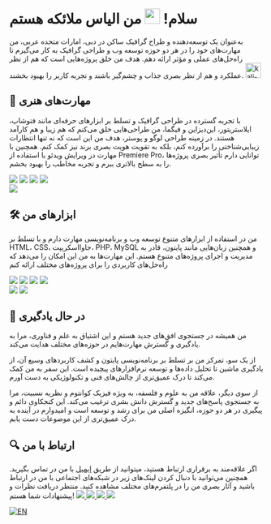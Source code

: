 # سلام! <img src="https://raw.githubusercontent.com/MartinHeinz/MartinHeinz/master/wave.gif" width="30px"> من الیاس ملائکه هستم
به‌عنوان یک توسعه‌دهنده و طراح گرافیک ساکن در دبی، امارات متحده عربی، من مهارت‌های خود را در هر دو حوزه توسعه وب و طراحی گرافیک به کار می‌گیرم تا راه‌حل‌های عملی و مؤثر ارائه دهم. هدف من خلق پروژه‌هایی است که هم از نظر عملکرد و هم از نظر بصری جذاب و چشم‌گیر باشند و تجربه کاربر را بهبود بخشند. <img width="30" height="30" src="https://img.icons8.com/color/100/000000/kali-linux.png" alt="kali-linux"/>

## 🎨 مهارت‌های هنری
با تجربه گسترده در طراحی گرافیک و تسلط بر ابزارهای حرفه‌ای مانند فتوشاپ، ایلاستریتور، این‌دیزاین و فیگما، من طراحی‌هایی خلق می‌کنم که هم زیبا و هم کارآمد هستند. در زمینه طراحی لوگو و پوستر، هدف من این است که نه تنها انتظارات زیبایی‌شناختی را برآورده کنم، بلکه به تقویت هویت بصری برند نیز کمک کنم. همچنین با مهارت در ویرایش ویدئو با استفاده از Premiere Pro، توانایی دارم تأثیر بصری پروژه‌ها را به سطح بالاتری ببرم و تجربه مخاطب را بهبود بخشم.

<img src="https://readme-components.vercel.app/api?component=logo&fill=black&logo=figma&svgfill=df5c43"> <img src="https://readme-components.vercel.app/api?component=logo&fill=black&logo=Photoshop&svgfill=df5c43"> <img src="https://readme-components.vercel.app/api?component=logo&fill=black&logo=Illustrator&svgfill=f6df1c"> <img src="https://readme-components.vercel.app/api?component=logo&fill=black&logo=InDesign&svgfill=659b60"> <br> <img src="https://readme-components.vercel.app/api?component=logo&fill=black&logo=PremierePro&svgfill=f06629">

## 🛠 ابزارهای من
من در استفاده از ابزارهای متنوع توسعه وب و برنامه‌نویسی مهارت دارم و با تسلط بر HTML، CSS، جاوااسکریپت، PHP، MySQL و همچنین زبان‌هایی مانند پایتون، قادر به مدیریت و اجرای پروژه‌های متنوع هستم. این مهارت‌ها به من این امکان را می‌دهد که راه‌حل‌های کاربردی را برای پروژه‌های مختلف ارائه کنم

<img src="https://readme-components.vercel.app/api?component=logo&fill=black&logo=PHP&svgfill=df5c43"> <img src="https://readme-components.vercel.app/api?component=logo&fill=black&logo=python&svgfill=df5c43"> <img src="https://readme-components.vercel.app/api?component=logo&fill=black&logo=javascript&svgfill=f6df1c"> <img src="https://readme-components.vercel.app/api?component=logo&fill=black&logo=MYSQL&svgfill=659b60"> <br> <img src="https://readme-components.vercel.app/api?component=logo&fill=black&logo=html5&svgfill=f06629"> <img src="https://readme-components.vercel.app/api?component=logo&fill=black&logo=CSS3&svgfill=028dd1">

## 📖 در حال یادگیری
من همیشه در جستجوی افق‌های جدید هستم و این اشتیاق به علم و فناوری، مرا به یادگیری و گسترش مهارت‌هایم در حوزه‌های مختلف هدایت می‌کند.

از یک سو، تمرکز من بر تسلط بر برنامه‌نویسی پایتون و کشف کاربردهای وسیع آن، از یادگیری ماشین تا تحلیل داده‌ها و توسعه نرم‌افزارهای پیچیده است. این سفر به من کمک می‌کند تا درک عمیق‌تری از چالش‌های فنی و تکنولوژیکی به دست آورم.

از سوی دیگر، علاقه من به علوم و فلسفه، به ویژه فیزیک کوانتوم و نظریه نسبیت، مرا به جستجوی پاسخ‌های جدید و گسترش دانش بشری ترغیب می‌کند. این کنجکاوی دائم و پیگیری در هر دو حوزه، انگیزه اصلی من برای رشد و توسعه است و امیدوارم در آینده به درک عمیق‌تری از این موضوعات دست یابم.

## 🔍 ارتباط با من
اگر علاقه‌مند به برقراری ارتباط هستید، میتوانید از طریق [ایمیل](mailto:Elyasmalaeka@gmail.com) با من در تماس بگیرید. همچنین می‌توانید با دنبال کردن لینک‌های زیر در شبکه‌های اجتماعی با من در ارتباط باشید و آثار بصری من را در پلتفرم‌های مختلف مشاهده کنید. منتظر دریافت نظرات و پیشنهادات شما هستم!
<a href="https://t.me/elyas_malaeka"> <img src="https://readme-components.vercel.app/api?component=logo&fill=black&logo=Telegram&svgfill=df5c43"> </a> <a href="https://www.figma.com/@elyas_malaeka"> <img src="https://readme-components.vercel.app/api?component=logo&fill=black&logo=Figma&svgfill=f6df1c"> </a> <a href="https://dribbble.com/elyas-malaeka"> <img src="https://readme-components.vercel.app/api?component=logo&fill=black&logo=Dribbble&svgfill=f6df1c"> </a> <a href="https://www.behance.net/elyas_malaeka/"> <img src="https://readme-components.vercel.app/api?component=logo&fill=black&logo=Behance&svgfill=f6df1c"> </a>




[![EN](https://img.shields.io/badge/Language-English-green)](README_EN.md)


